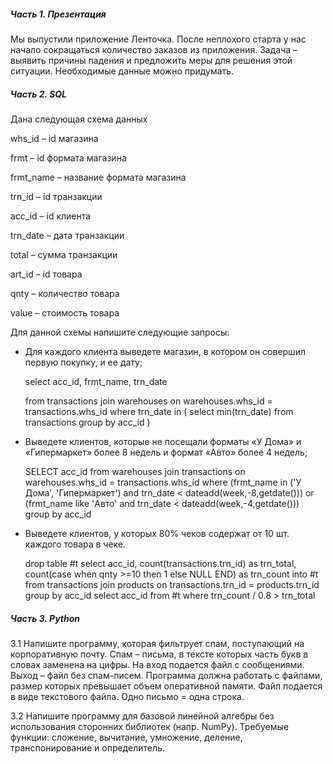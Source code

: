 ##### Часть 1. Презентация

Мы выпустили приложение Ленточка. После неплохого старта у нас начало сокращаться количество заказов из приложения.
Задача – выявить причины падения и предложить меры для решения этой ситуации. Необходимые данные можно придумать.

##### Часть 2. SQL
Дана следующая схема данных

whs_id – id магазина

frmt – id формата магазина

frmt_name – название формата магазина

trn_id – id транзакции

acc_id – id клиента

trn_date – дата транзакции

total – сумма транзакции

art_id – id товара

qnty – количество товара

value – стоимость товара

Для данной схемы напишите следующие запросы:
- Для каждого клиента выведете магазин, в котором он совершил
первую покупку, и ее дату;

	select acc_id, frmt_name, trn_date 
	
	from transactions join warehouses on warehouses.whs_id = transactions.whs_id 
	where trn_date in ( 
		select min(trn_date) 
		from transactions 
		group by acc_id 
	)

- Выведете клиентов, которые не посещали форматы «У Дома» и
«Гипермаркет» более 8 недель и формат «Авто» более 4 недель;

	SELECT acc_id
	from warehouses join transactions on
		warehouses.whs_id = transactions.whs_id
		where (frmt_name in ('У Дома', 'Гипермаркет') and trn_date < dateadd(week,-8,getdate())) or (frmt_name like 'Авто' and trn_date < dateadd(week,-4,getdate()))
		group by acc_id

- Выведете клиентов, у которых 80% чеков содержат от 10 шт. каждого
товара в чеке.

	drop table #t
	select
		acc_id, 
		count(transactions.trn_id) as trn_total, 
		count(case when qnty >=10 then 1 else NULL END) as trn_count
	into #t
	from transactions join products on transactions.trn_id = products.trn_id
	group by acc_id
	select acc_id from #t where trn_count / 0.8 > trn_total

##### Часть 3. Python

3.1 Напишите программу, которая фильтрует спам, поступающий на корпоративную почту. Спам – письма, в тексте которых часть букв в
словах заменена на цифры. На вход подается файл с сообщениями.
Выход – файл без спам-писем.
Программа должна работать с файлами, размер которых превышает объем оперативной памяти. Файл подается в виде текстового файла.  Одно письмо = одна строка. 

3.2 Напишите программу для базовой линейной алгебры без использования сторонних библиотек (напр. NumPy).
Требуемые функции: сложение, вычитание, умножение, деление, транспонирование и определитель.

